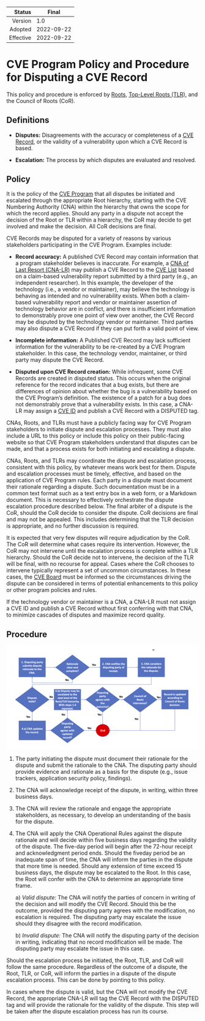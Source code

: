 | Status | Final |
| ---: | --- |
| Version | 1.0 |
| Adopted | 2022-09-22 |
| Effective | 2022-09-22 |

# CVE Program Policy and Procedure for Disputing a CVE Record

This policy and procedure is enforced by [Roots](https://www.cve.org/ResourcesSupport/Glossary?activeTerm=glossaryRoot), [Top-Level Roots (TLR)](https://www.cve.org/ResourcesSupport/Glossary?activeTerm=glossaryTLRoot), and the Council of Roots (CoR).

## Definitions

* **Disputes:** Disagreements with the accuracy or completeness of a [CVE Record](https://www.cve.org/ResourcesSupport/Glossary?activeTerm=glossaryRecord), or the validity of a vulnerability upon which a CVE Record is based.

* **Escalation:** The process by which disputes are evaluated and resolved.

## Policy

It is the policy of the [CVE Program](https://www.cve.org/ResourcesSupport/Glossary?activeTerm=glossaryProgram) that all disputes be initiated and escalated through the appropriate Root hierarchy, starting with the CVE Numbering Authority (CNA) within the hierarchy that owns the scope for which the record applies. Should any party in a dispute not accept the decision of the Root or TLR within a hierarchy, the CoR may decide to get involved and make the decision. All CoR decisions are final.

CVE Records may be disputed for a variety of reasons by various stakeholders participating in the CVE Program. Examples include:

* **Record accuracy:** A published CVE Record may contain information that a program stakeholder believes is inaccurate. For example, a [CNA of Last Resort (CNA-LR)](https://www.cve.org/ResourcesSupport/Glossary?activeTerm=glossaryCNALR) may publish a CVE Record to the [CVE List](https://www.cve.org/ResourcesSupport/Glossary?activeTerm=glossaryCVEList) based on a claim-based vulnerability report submitted by a third party (e.g., an independent researcher). In this example, the developer of the technology (i.e., a vendor or maintainer), may believe the technology is behaving as intended and no vulnerability exists. When both a claim-based vulnerability report and vendor or maintainer assertion of technology behavior are in conflict, and there is insufficient information to demonstrably prove one point of view over another, the CVE Record may be disputed by the technology vendor or maintainer. Third parties may also dispute a CVE Record if they can put forth a valid point of view.

* **Incomplete information:** A Published CVE Record may lack sufficient information for the vulnerability to be re-created by a CVE Program stakeholder. In this case, the technology vendor, maintainer, or third party may dispute the CVE Record.

* **Disputed upon CVE Record creation:** While infrequent, some CVE Records are created in disputed status. This occurs when the original reference for the record indicates that a bug exists, but there are differences of opinion about whether the bug is a vulnerability based on the CVE Program’s definition. The existence of a patch for a bug does not demonstrably prove that a vulnerability exists. In this case, a CNA-LR may assign a [CVE ID](https://www.cve.org/ResourcesSupport/Glossary?activeTerm=glossaryCVEID) and publish a CVE Record with a DISPUTED tag.

CNAs, Roots, and TLRs must have a publicly facing way for CVE Program stakeholders to initiate dispute and escalation processes. They must also include a URL to this policy or include this policy on their public-facing website so that CVE Program stakeholders understand that disputes can be made, and that a process exists for both initiating and escalating a dispute.

CNAs, Roots, and TLRs may coordinate the dispute and escalation process, consistent with this policy, by whatever means work best for them. Dispute and escalation processes must be timely, effective, and based on the application of CVE Program rules. Each party in a dispute must document their rationale regarding a dispute. Such documentation must be in a common text format such as a text entry box in a web form, or a Markdown document. This is necessary to effectively orchestrate the dispute escalation procedure described below. The final arbiter of a dispute is the CoR, should the CoR decide to consider the dispute. CoR decisions are final and may not be appealed. This includes determining that the TLR decision is appropriate, and no further discussion is required.

It is expected that very few disputes will require adjudication by the CoR. The CoR will determine what cases require its intervention. However, the CoR may not intervene until the escalation process is complete within a TLR hierarchy. Should the CoR decide not to intervene, the decision of the TLR will be final, with no recourse for appeal. Cases where the CoR chooses to intervene typically represent a set of uncommon circumstances. In these cases, the [CVE Board](https://www.cve.org/ResourcesSupport/Glossary?activeTerm=glossaryBoard) must be informed so the circumstances driving the dispute can be considered in terms of potential enhancements to this policy or other program policies and rules.

If the technology vendor or maintainer is a CNA, a CNA-LR must not assign a CVE ID and publish a CVE Record without first conferring with that CNA, to minimize cascades of disputes and maximize record quality.

## Procedure

![CVE Dispute Process Flowchart](assets/dispute_flowchart.png)

1. The party initiating the dispute must document their rationale for the dispute and submit the rationale to the CNA. The disputing party should provide evidence and rationale as a basis for the dispute (e.g., issue trackers, application security policy, findings).

2. The CNA will acknowledge receipt of the dispute, in writing, within three business days.

3. The CNA will review the rationale and engage the appropriate stakeholders, as necessary, to develop an understanding of the basis for the dispute.

4. The CNA will apply the CNA Operational Rules against the dispute rationale and will decide within five business days regarding the validity of the dispute. The five-day period will begin after the 72-hour receipt and acknowledgment period ends. Should the fiveday period be an inadequate span of time, the CNA will inform the parties in the dispute that more time is needed. Should any extension of time exceed 15 business days, the dispute may be escalated to the Root. In this case, the Root will confer with the CNA to determine an appropriate time frame.

    a) *Valid dispute:* The CNA will notify the parties of concern in writing of the decision and will modify the CVE Record. Should this be the outcome, provided the disputing party agrees with the modification, no escalation is required. The disputing party may escalate the issue should they disagree with the record modification.

    b) *Invalid dispute:* The CNA will notify the disputing party of the decision in writing, indicating that no record modification will be made. The disputing party may escalate the issue in this case.

Should the escalation process be initiated, the Root, TLR, and CoR will follow the same procedure. Regardless of the outcome of a dispute, the Root, TLR, or CoR, will inform the parties in a dispute of the dispute escalation process. This can be done by pointing to this policy.

In cases where the dispute is valid, but the CNA will not modify the CVE Record, the appropriate CNA-LR will tag the CVE Record with the DISPUTED tag and will provide the rationale for the validity of the dispute. This step will be taken after the dispute escalation process has run its course.
